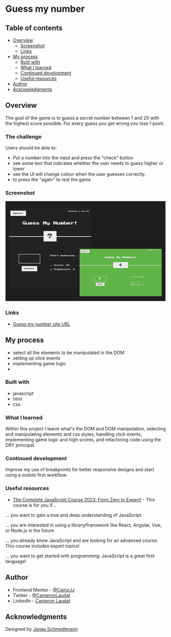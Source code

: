 # Guess my number

## Table of contents

- [Overview](#overview)
  - [Screenshot](#screenshot)
  - [Links](#links)
- [My process](#my-process)
  - [Built with](#built-with)
  - [What I learned](#what-i-learned)
  - [Continued development](#continued-development)
  - [Useful resources](#useful-resources)
- [Author](#author)
- [Acknowledgments](#acknowledgments)

## Overview
 The goal of the game is to guess a secret number between 1 and 20 with the highest score possible.
 For every guess you get wrong you lose 1 point.

### The challenge

Users should be able to:

- Put a number into the input and press the "check" button
- see some text that indicates whether the user needs to guess higher or lower 
- see the UI will change colour when the user guesses correctly.
- to press the "again" to rest the game 

### Screenshot

![](/screenshot.jpg)

### Links
- [Guess my number site URL](https://camjj-guess-my-number.netlify.app/)

## My process
- select all the elements to be manipulated in the DOM
- setting up click events
- implementing game logic
-

### Built with
- javascript
- html
- css

### What I learned
Within this project I learnt what's the DOM and DOM manipulation, selecting and manipulating elements and css styles, handling click events, implementing game logic and high scores, and refactoring code using the DRY principal.

### Continued development
Improve my use of breakpoints for better responsive designs and start using a mobile first workflow. 

### Useful resources

- [The Complete JavaScript Course 2023: From Zero to Expert!](https://www.udemy.com/course/the-complete-javascript-course/) - This course is for you if...

... you want to gain a true and deep understanding of JavaScript

... you are interested in using a library/framework like React, Angular, Vue, or Node.js in the future

... you already know JavaScript and are looking for an advanced course. This course includes expert topics!

... you want to get started with programming: JavaScript is a great first language!

## Author

- Frontend Mentor - [@CamzJJ](https://www.frontendmentor.io/profile/CamzJJ)
- Twitter - [@CameronLaudat](https://twitter.com/CameronLaudat)
- LinkedIn - [Cameron Laudat](https://www.linkedin.com/in/cameron-l-83a518a4/)

## Acknowledgments

Designed by [Jonas Schmedtmann](https://twitter.com/jonasschmedtman)
